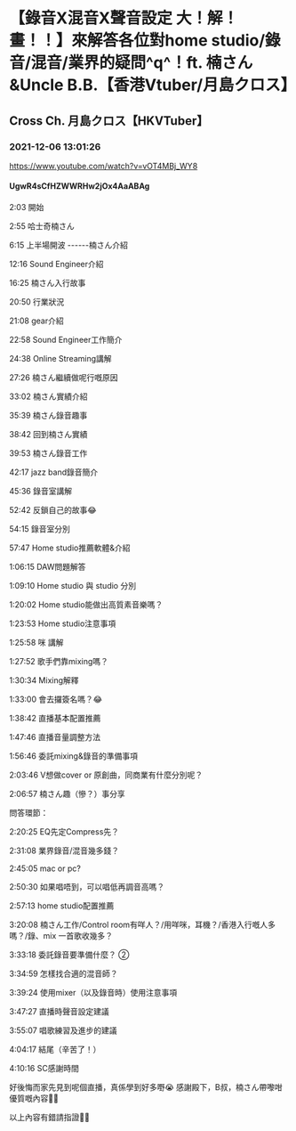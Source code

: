 # 【錄音X混音X聲音設定 大！解！畫！！】來解答各位對home studio/錄音/混音/業界的疑問^q^！ft. 楠さん&Uncle B.B.【香港Vtuber/月島クロス】
## Cross Ch. 月島クロス【HKVTuber】
### 2021-12-06 13:01:26
https://www.youtube.com/watch?v=vOT4MBj_WY8
#### UgwR4sCfHZWWRHw2jOx4AaABAg
2:03 開始

2:55 哈士奇楠さん

6:15 上半場開波 ------楠さん介紹

12:16 Sound Engineer介紹

16:25 楠さん入行故事

20:50 行業狀況

21:08 gear介紹

22:58 Sound Engineer工作簡介

24:38 Online Streaming講解

27:26 楠さん繼續做呢行嘅原因

33:02 楠さん實績介紹

35:39 楠さん錄音趣事

38:42 回到楠さん實績

39:53 楠さん錄音工作

42:17 jazz band錄音簡介

45:36 錄音室講解

52:42 反鎖自己的故事😂

54:15 錄音室分別

57:47 Home studio推薦軟體&介紹

1:06:15 DAW問題解答

1:09:10 Home studio 與 studio 分別

1:20:02 Home studio能做出高質素音樂嗎？

1:23:53 Home studio注意事項

1:25:58 咪 講解

1:27:52 歌手們靠mixing嗎？

1:30:34 Mixing解釋

1:33:00 會去攞簽名嗎？😂

1:38:42 直播基本配置推薦

1:47:46 直播音量調整方法

1:56:46 委託mixing&錄音的準備事項

2:03:46 V想做cover or 原創曲，同商業有什麼分別呢？

2:06:57 楠さん趣（慘？）事分享

問答環節：

2:20:25 EQ先定Compress先？

2:31:08 業界錄音/混音幾多錢？

2:45:05 mac or pc?

2:50:30 如果唱唔到，可以唱低再調音高嗎？

2:57:13 home studio配置推薦 

3:20:08 楠さん工作/Control room有咩人？/用咩咪，耳機？/香港入行嘅人多嗎？/錄、mix 一首歌收幾多？

3:33:18 委託錄音要準備什麼？ ②

3:34:59 怎樣找合適的混音師？

3:39:24 使用mixer（以及錄音時）使用注意事項

3:47:27 直播時聲音設定建議

3:55:07 唱歌練習及進步的建議

4:04:17 結尾（辛苦了！）

4:10:16 SC感謝時間



好後悔而家先見到呢個直播，真係學到好多嘢😭 感謝殿下，B叔，楠さん帶嚟咁優質嘅內容🙏🏻 



以上內容有錯請指證🙏🏻

